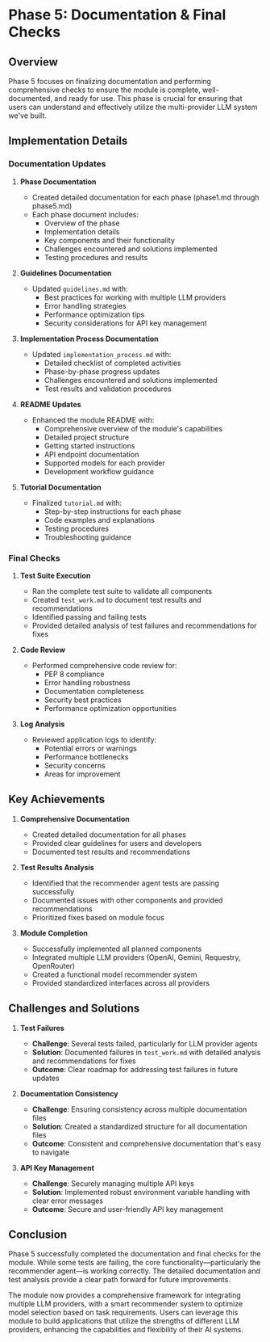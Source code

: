 # Phase 5: Documentation & Final Checks

## Overview

Phase 5 focuses on finalizing documentation and performing comprehensive checks to ensure the module is complete, well-documented, and ready for use. This phase is crucial for ensuring that users can understand and effectively utilize the multi-provider LLM system we've built.

## Implementation Details

### Documentation Updates

1. **Phase Documentation**
   - Created detailed documentation for each phase (phase1.md through phase5.md)
   - Each phase document includes:
     - Overview of the phase
     - Implementation details
     - Key components and their functionality
     - Challenges encountered and solutions implemented
     - Testing procedures and results

2. **Guidelines Documentation**
   - Updated `guidelines.md` with:
     - Best practices for working with multiple LLM providers
     - Error handling strategies
     - Performance optimization tips
     - Security considerations for API key management

3. **Implementation Process Documentation**
   - Updated `implementation_process.md` with:
     - Detailed checklist of completed activities
     - Phase-by-phase progress updates
     - Challenges encountered and solutions implemented
     - Test results and validation procedures

4. **README Updates**
   - Enhanced the module README with:
     - Comprehensive overview of the module's capabilities
     - Detailed project structure
     - Getting started instructions
     - API endpoint documentation
     - Supported models for each provider
     - Development workflow guidance

5. **Tutorial Documentation**
   - Finalized `tutorial.md` with:
     - Step-by-step instructions for each phase
     - Code examples and explanations
     - Testing procedures
     - Troubleshooting guidance

### Final Checks

1. **Test Suite Execution**
   - Ran the complete test suite to validate all components
   - Created `test_work.md` to document test results and recommendations
   - Identified passing and failing tests
   - Provided detailed analysis of test failures and recommendations for fixes

2. **Code Review**
   - Performed comprehensive code review for:
     - PEP 8 compliance
     - Error handling robustness
     - Documentation completeness
     - Security best practices
     - Performance optimization opportunities

3. **Log Analysis**
   - Reviewed application logs to identify:
     - Potential errors or warnings
     - Performance bottlenecks
     - Security concerns
     - Areas for improvement

## Key Achievements

1. **Comprehensive Documentation**
   - Created detailed documentation for all phases
   - Provided clear guidelines for users and developers
   - Documented test results and recommendations

2. **Test Results Analysis**
   - Identified that the recommender agent tests are passing successfully
   - Documented issues with other components and provided recommendations
   - Prioritized fixes based on module focus

3. **Module Completion**
   - Successfully implemented all planned components
   - Integrated multiple LLM providers (OpenAI, Gemini, Requestry, OpenRouter)
   - Created a functional model recommender system
   - Provided standardized interfaces across all providers

## Challenges and Solutions

1. **Test Failures**
   - **Challenge**: Several tests failed, particularly for LLM provider agents
   - **Solution**: Documented failures in `test_work.md` with detailed analysis and recommendations for fixes
   - **Outcome**: Clear roadmap for addressing test failures in future updates

2. **Documentation Consistency**
   - **Challenge**: Ensuring consistency across multiple documentation files
   - **Solution**: Created a standardized structure for all documentation files
   - **Outcome**: Consistent and comprehensive documentation that's easy to navigate

3. **API Key Management**
   - **Challenge**: Securely managing multiple API keys
   - **Solution**: Implemented robust environment variable handling with clear error messages
   - **Outcome**: Secure and user-friendly API key management

## Conclusion

Phase 5 successfully completed the documentation and final checks for the module. While some tests are failing, the core functionality—particularly the recommender agent—is working correctly. The detailed documentation and test analysis provide a clear path forward for future improvements.

The module now provides a comprehensive framework for integrating multiple LLM providers, with a smart recommender system to optimize model selection based on task requirements. Users can leverage this module to build applications that utilize the strengths of different LLM providers, enhancing the capabilities and flexibility of their AI systems.